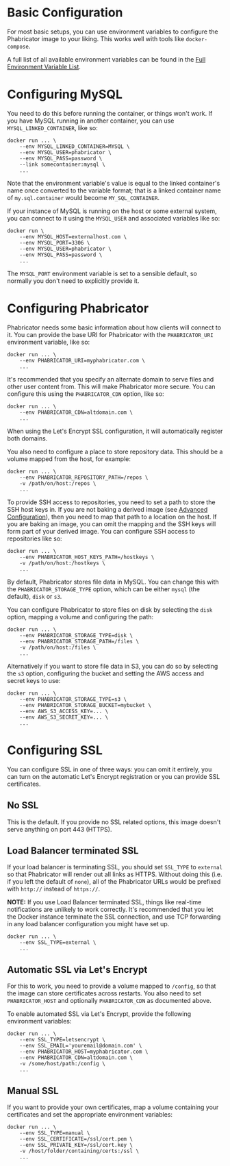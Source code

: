 # Basic Configuration

For most basic setups, you can use environment variables to configure the Phabricator image to your liking.  This works well with tools like `docker-compose`.

A full list of all available environment variables can be found in the [Full Environment Variable List](ENV-LIST.md).

# Configuring MySQL

You need to do this before running the container, or things won't work.  If you have MySQL running in another container, you can use `MYSQL_LINKED_CONTAINER`, like so:

```
docker run ... \
    --env MYSQL_LINKED_CONTAINER=MYSQL \
    --env MYSQL_USER=phabricator \
    --env MYSQL_PASS=password \
    --link somecontainer:mysql \
    ...
```

Note that the environment variable's value is equal to the linked container's name once converted to the variable format; that is a linked container name of `my.sql.container` would become `MY_SQL_CONTAINER`.

If your instance of MySQL is running on the host or some external system, you can connect to it using the `MYSQL_USER` and associated variables like so:

```
docker run \
    --env MYSQL_HOST=externalhost.com \
    --env MYSQL_PORT=3306 \
    --env MYSQL_USER=phabricator \
    --env MYSQL_PASS=password \
    ...
```

The `MYSQL_PORT` environment variable is set to a sensible default, so normally you don't need to explicitly provide it.

# Configuring Phabricator

Phabricator needs some basic information about how clients will connect to it.  You can provide the base URI for Phabricator with the `PHABRICATOR_URI` environment variable, like so:

```
docker run ... \
    --env PHABRICATOR_URI=myphabricator.com \
    ...
```

It's recommended that you specify an alternate domain to serve files and other user content from.  This will make Phabricator more secure.  You can configure this using the `PHABRICATOR_CDN` option, like so:

```
docker run ... \
    --env PHABRICATOR_CDN=altdomain.com \
    ...
```

When using the Let's Encrypt SSL configuration, it will automatically register both domains.

You also need to configure a place to store repository data.  This should be a volume mapped from the host, for example:

```
docker run ... \
    --env PHABRICATOR_REPOSITORY_PATH=/repos \
    -v /path/on/host:/repos \
    ...
```

To provide SSH access to repositories, you need to set a path to store the SSH host keys in.  If you are not baking a derived image (see [Advanced Configuration](ADVANCED-CONFIG.md)), then you need to map that path to a location on the host.  If you are baking an image, you can omit the mapping and the SSH keys will form part of your derived image.  You can configure SSH access to repositories like so:

```
docker run ... \
    --env PHABRICATOR_HOST_KEYS_PATH=/hostkeys \
    -v /path/on/host:/hostkeys \
    ...
```

By default, Phabricator stores file data in MySQL.  You can change this with the `PHABRICATOR_STORAGE_TYPE` option, which can be either `mysql` (the default), `disk` or `s3`.

You can configure Phabricator to store files on disk by selecting the `disk` option, mapping a volume and configuring the path:

```
docker run ... \
    --env PHABRICATOR_STORAGE_TYPE=disk \
    --env PHABRICATOR_STORAGE_PATH=/files \
    -v /path/on/host:/files \
    ...
```

Alternatively if you want to store file data in S3, you can do so by selecting the `s3` option, configuring the bucket and setting the AWS access and secret keys to use:

```
docker run ... \
    --env PHABRICATOR_STORAGE_TYPE=s3 \
    --env PHABRICATOR_STORAGE_BUCKET=mybucket \
    --env AWS_S3_ACCESS_KEY=... \
    --env AWS_S3_SECRET_KEY=... \
    ...
```

# Configuring SSL

You can configure SSL in one of three ways: you can omit it entirely, you can turn on the automatic Let's Encrypt registration or you can provide SSL certificates.

## No SSL

This is the default.  If you provide no SSL related options, this image doesn't serve anything on port 443 (HTTPS).

## Load Balancer terminated SSL

If your load balancer is terminating SSL, you should set `SSL_TYPE` to `external` so that Phabricator will render out all links as HTTPS.  Without doing this (i.e. if you left the default of `none`), all of the Phabricator URLs would be prefixed with `http://` instead of `https://`.

**NOTE:** If you use Load Balancer terminated SSL, things like real-time notifications are unlikely to work correctly.  It's recommended that you let the Docker instance terminate the SSL connection, and use TCP forwarding in any load balancer configuration you might have set up.

```
docker run ... \
    --env SSL_TYPE=external \
    ...
```

## Automatic SSL via Let's Encrypt

For this to work, you need to provide a volume mapped to `/config`, so that the image can store certificates across restarts.  You also need to set `PHABRICATOR_HOST` and optionally `PHABRICATOR_CDN` as documented above.

To enable automated SSL via Let's Encrypt, provide the following environment variables:

```
docker run ... \
    --env SSL_TYPE=letsencrypt \
    --env SSL_EMAIL='youremail@domain.com' \
    --env PHABRICATOR_HOST=myphabricator.com \
    --env PHABRICATOR_CDN=altdomain.com \
    -v /some/host/path:/config \
    ...
```

## Manual SSL

If you want to provide your own certificates, map a volume containing your certificates and set the appropriate environment variables:

```
docker run ... \
    --env SSL_TYPE=manual \
    --env SSL_CERTIFICATE=/ssl/cert.pem \
    --env SSL_PRIVATE_KEY=/ssl/cert.key \
    -v /host/folder/containing/certs:/ssl \
    ...
```
